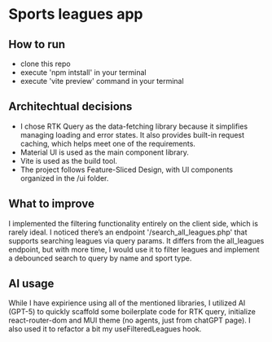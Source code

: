 # Sports leagues app

## How to run

- clone this repo
- execute 'npm intstall' in your terminal
- execute 'vite preview' command in your terminal

## Architechtual decisions

- I chose RTK Query as the data-fetching library because it simplifies managing loading and error states. It also provides built-in request caching, which helps meet one of the requirements.
- Material UI is used as the main component library.
- Vite is used as the build tool.
- The project follows Feature-Sliced Design, with UI components organized in the /ui folder.

## What to improve

I implemented the filtering functionality entirely on the client side, which is rarely ideal. I noticed there’s an endpoint '/search_all_leagues.php' that supports searching leagues via query params. It differs from the all_leagues endpoint, but with more time, I would use it to filter leagues and implement a debounced search to query by name and sport type.

## AI usage

While I have expirience using all of the mentioned libraries, I utilized AI (GPT-5) to quickly scaffold some boilerplate code for RTK query, initialize react-router-dom and MUI theme (no agents, just from chatGPT page).
I also used it to refactor a bit my useFilteredLeagues hook.
